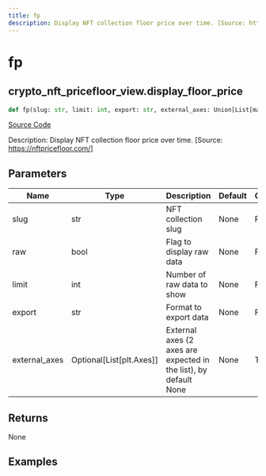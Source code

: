 ```yaml
---
title: fp
description: Display NFT collection floor price over time. [Source: https://nftpricefloor.com/]
---
```

# fp

## crypto_nft_pricefloor_view.display_floor_price

```python
def fp(slug: str, limit: int, export: str, external_axes: Union[List[matplotlib.axes._axes.Axes], NoneType], raw: bool) -> None:
```
[Source Code](https://github.com/OpenBB-finance/OpenBBTerminal/tree/main/openbb_terminal/cryptocurrency/nft/nftpricefloor_view.py#L87)

Description: Display NFT collection floor price over time. [Source: https://nftpricefloor.com/]

## Parameters

| Name | Type | Description | Default | Optional |
| ---- | ---- | ----------- | ------- | -------- |
| slug | str | NFT collection slug | None | False |
| raw | bool | Flag to display raw data | None | False |
| limit | int | Number of raw data to show | None | False |
| export | str | Format to export data | None | False |
| external_axes | Optional[List[plt.Axes]] | External axes (2 axes are expected in the list), by default None | None | True |

## Returns

None

## Examples

